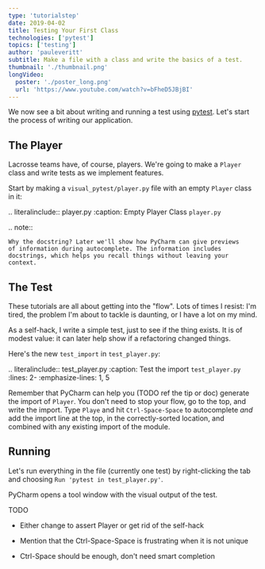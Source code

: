 ```yaml
---
type: 'tutorialstep'
date: 2019-04-02
title: Testing Your First Class
technologies: ['pytest']
topics: ['testing']
author: 'pauleveritt'
subtitle: Make a file with a class and write the basics of a test.
thumbnail: './thumbnail.png'
longVideo:
  poster: './poster_long.png'
  url: 'https://www.youtube.com/watch?v=bFheD5JBjBI'
---
```


We now see a bit about writing and running a test using
[pytest](../../../technologies/pytest). Let's start the process of writing 
our application.

## The Player

Lacrosse teams have, of course, players. We're going to make a ``Player``
class and write tests as we implement features.

Start by making a ``visual_pytest/player.py`` file with an empty ``Player``
class in it:

.. literalinclude:: player.py
    :caption: Empty Player Class ``player.py``

.. note::

    Why the docstring? Later we'll show how PyCharm can give previews
    of information during autocomplete. The information includes
    docstrings, which helps you recall things without leaving your context.

## The Test

These tutorials are all about getting into the "flow". Lots of times I
resist: I'm tired, the problem I'm about to tackle is daunting, or I have a
lot on my mind.

As a self-hack, I write a simple test, just to see if the thing exists. It
is of modest value: it can later help show if a refactoring changed things.

Here's the new ``test_import`` in ``test_player.py``:

.. literalinclude:: test_player.py
    :caption: Test the import ``test_player.py``
    :lines: 2-
    :emphasize-lines: 1, 5

Remember that PyCharm can help you (TODO ref the tip or doc) generate the
import of ``Player``. You don't need to stop your flow, go to the top, and
write the import. Type ``Playe`` and hit ``Ctrl-Space-Space`` to
autocomplete *and* add the import line at the top, in the correctly-sorted
location, and combined with any existing import of the module.

## Running

Let's run everything in the file (currently one test) by right-clicking
the tab and choosing ``Run 'pytest in test_player.py'``.

PyCharm opens a tool window with the visual output of the test.

TODO

- Either change to assert Player or get rid of the self-hack

- Mention that the Ctrl-Space-Space is frustrating when it is not unique

- Ctrl-Space should be enough, don't need smart completion


